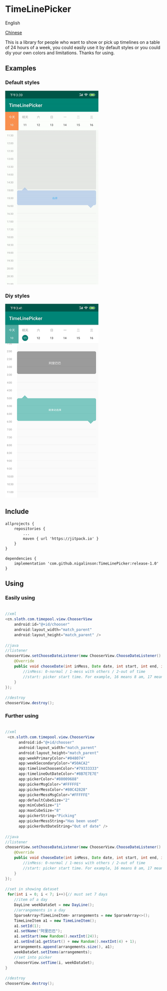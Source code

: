 # TimeLinePicker

English

[Chinese](README.CN.md)

This is a library for people who want to show or pick up timelines on a table of 24 hours of a week, you could easily use it by default styles or you could diy your own colors and limitations. Thanks for using.

## Examples
### Default styles
![](examples/example.gif)

### Diy styles
![](examples/diy.png)

## Include

```
allprojects {
    repositories {
        ...
        maven { url 'https://jitpack.io' }
    }
}

dependencies {
    implementation 'com.github.nigalinson:TimeLinePicker:release-1.0'
}

```


## Using

### Easily using

```java

//xml
<cn.sloth.com.timepool.view.ChooserView
    android:id="@+id/chooser"
    android:layout_width="match_parent"
    android:layout_height="match_parent" />

//java
//listener
chooserView.setChooseDateListener(new ChooserView.ChooseDateListener() {
    @Override
    public void chooseDate(int inMess, Date date, int start, int end, int weekIndex) {
        //inMess: 0-normal / 1-mess with others / 2-out of time
        //start: picker start time. For example, 16 means 8 am, 17 means 8.30 am
    }
});

//destroy
chooserView.destroy();

```


### Further using

```java

//xml
 <cn.sloth.com.timepool.view.ChooserView
      android:id="@+id/chooser"
      android:layout_width="match_parent"
      android:layout_height="match_parent"
      app:weekPrimaryColor="#048074"
      app:weekSecondaryColor="#50ACA2"
      app:timelineChoosenColor="#79333333"
      app:timelineOutDateColor="#8B7E7E7E"
      app:pickerColor="#80009688"
      app:pickerMsgColor="#FFFFFE"
      app:pickerMessColor="#80C42828"
      app:pickerMessMsgColor="#FFFFFE"
      app:defaultCubeSize="2"
      app:minCubeSize="1"
      app:maxCubeSize="8"
      app:pickerString="Picking"
      app:pickerMessString="Has been used"
      app:pickerOutDateString="Out of date" />

//java
//listener
chooserView.setChooseDateListener(new ChooserView.ChooseDateListener() {
    @Override
    public void chooseDate(int inMess, Date date, int start, int end, int weekIndex) {
        //inMess: 0-normal / 1-mess with others / 2-out of time
        //start: picker start time. For example, 16 means 8 am, 17 means 8.30 am
    }
});

//set in showing dataset
 for(int i = 0; i < 7; i++){// must set 7 days
    //item of a day
    DayLine weekDataSet = new DayLine();
    //arrangements in a day
    SparseArray<TimeLineItem> arrangements = new SparseArray<>();
    TimeLineItem a1 = new TimeLineItem();
    a1.setId(1);
    a1.setName("阿里巴巴");
    a1.setStart(new Random().nextInt(24));
    a1.setEnd(a1.getStart() + new Random().nextInt(4) + 1);
    arrangements.append(arrangements.size(), a1);
    weekDataSet.setItems(arrangements);
    //set into picker
    chooserView.setTime(i, weekDataSet);
}

//destroy
chooserView.destroy();

```
